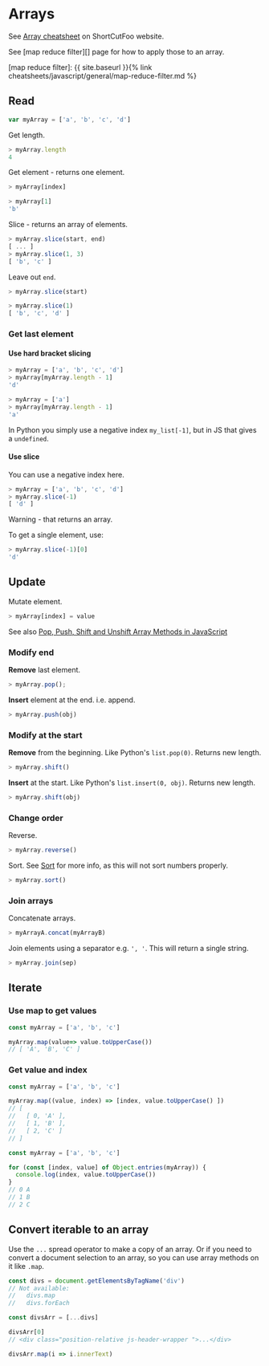 # Arrays

See [Array cheatsheet](https://www.shortcutfoo.com/app/dojos/javascript-arrays/cheatsheet) on ShortCutFoo website.

See [map reduce filter][] page for how to apply those to an array.

[map reduce filter]: {{ site.baseurl }}{% link cheatsheets/javascript/general/map-reduce-filter.md %}


## Read

```javascript
var myArray = ['a', 'b', 'c', 'd']
```

Get length.

```javascript
> myArray.length
4
```

Get element - returns one element.

```javascript
> myArray[index]

> myArray[1]
'b'
```

Slice - returns an array of elements.

```javascript
> myArray.slice(start, end)
[ ... ]
> myArray.slice(1, 3)
[ 'b', 'c' ]
```

Leave out `end`.

```javascript
> myArray.slice(start)

> myArray.slice(1)
[ 'b', 'c', 'd' ]
```

### Get last element

#### Use hard bracket slicing

```javascript
> myArray = ['a', 'b', 'c', 'd']
> myArray[myArray.length - 1]
'd'

> myArray = ['a']
> myArray[myArray.length - 1]
'a'
```

In Python you simply use a negative index `my_list[-1]`, but in JS that gives a `undefined`.

#### Use slice

You can use a negative index here.

```javascript
> myArray = ['a', 'b', 'c', 'd']
> myArray.slice(-1)
[ 'd' ]
```

Warning - that returns an array.

To get a single element, use:

```javascript
> myArray.slice(-1)[0]
'd'
```


## Update

Mutate element.

```javascript
> myArray[index] = value
```

See also [Pop, Push, Shift and Unshift Array Methods in JavaScript](https://alligator.io/js/push-pop-shift-unshift-array-methods/)

### Modify end

**Remove** last element.

```javascript
> myArray.pop();
```

**Insert** element at the end. i.e. append.

```javascript
> myArray.push(obj)
```

### Modify at the start

**Remove** from the beginning. Like Python's `list.pop(0)`. Returns new length.

```javascript
> myArray.shift()
```

**Insert** at the start. Like Python's `list.insert(0, obj)`. Returns new length.

```javascript
> myArray.shift(obj)
```

### Change order

Reverse.

```javascript
> myArray.reverse()
```

Sort. See [Sort](sort.md) for more info, as this will not sort numbers properly.

```javascript
> myArray.sort()
```

### Join arrays

Concatenate arrays.

```javascript
> myArrayA.concat(myArrayB)
```

Join elements using a separator e.g. `', '`. This will return a single string.

```javascript
> myArray.join(sep)
```



## Iterate

### Use map to get values

```javascript
const myArray = ['a', 'b', 'c']

myArray.map(value=> value.toUpperCase())
// [ 'A', 'B', 'C' ]
```

### Get value and index

```javascript
const myArray = ['a', 'b', 'c']

myArray.map((value, index) => [index, value.toUpperCase() ])
// [ 
//   [ 0, 'A' ], 
//   [ 1, 'B' ],
//   [ 2, 'C' ]
// ]
```

```javascript
const myArray = ['a', 'b', 'c']

for (const [index, value] of Object.entries(myArray)) {
  console.log(index, value.toUpperCase())
}
// 0 A
// 1 B
// 2 C
```


## Convert iterable to an array

Use the `...` spread operator to make a copy of an array. Or if you need to convert a document selection to an array, so you can use array methods on it like `.map`.

```javascript
const divs = document.getElementsByTagName('div')
// Not available:
//   divs.map
//   divs.forEach

const divsArr = [...divs]

divsArr[0]
// <div class="position-relative js-header-wrapper ">...</div>

divsArr.map(i => i.innerText)
```
